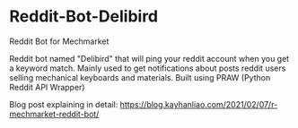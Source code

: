 # Reddit-Bot-Delibird
Reddit Bot for Mechmarket

Reddit bot named "Delibird" that will ping your reddit account when you get a keyword match. Mainly used to get notifications about posts reddit users selling mechanical keyboards and materials. Built using PRAW (Python Reddit API Wrapper) 

Blog post explaining in detail: https://blog.kayhanliao.com/2021/02/07/r-mechmarket-reddit-bot/
